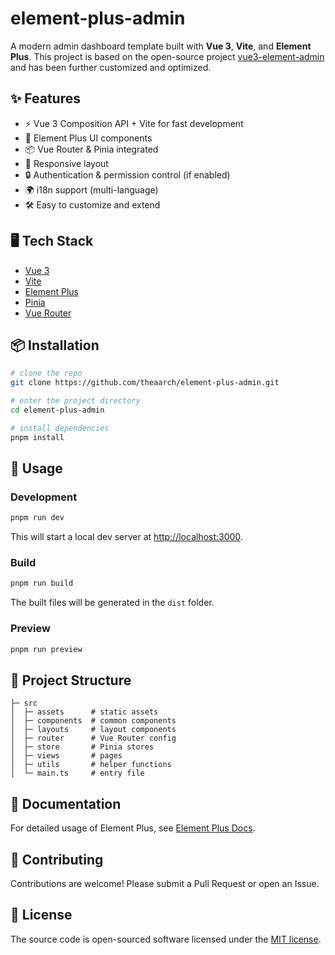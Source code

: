 # element-plus-admin

A modern admin dashboard template built with **Vue 3**, **Vite**, and **Element Plus**.
This project is based on the open-source project [vue3-element-admin](https://github.com/youlaitech/vue3-element-admin) and has been further customized and optimized.

## ✨ Features

* ⚡️ Vue 3 Composition API + Vite for fast development
* 🎨 Element Plus UI components
* 📦 Vue Router & Pinia integrated
* 📱 Responsive layout
* 🔒 Authentication & permission control (if enabled)
* 🌍 i18n support (multi-language)
* 🛠️ Easy to customize and extend

## 🖥️ Tech Stack

* [Vue 3](https://vuejs.org/)
* [Vite](https://vitejs.dev/)
* [Element Plus](https://element-plus.org/)
* [Pinia](https://pinia.vuejs.org/)
* [Vue Router](https://router.vuejs.org/)

## 📦 Installation

```bash
# clone the repo
git clone https://github.com/theaarch/element-plus-admin.git

# enter the project directory
cd element-plus-admin

# install dependencies
pnpm install
```

## 🚀 Usage

### Development

```bash
pnpm run dev
```

This will start a local dev server at [http://localhost:3000](http://localhost:3000).

### Build

```bash
pnpm run build
```

The built files will be generated in the `dist` folder.

### Preview

```bash
pnpm run preview
```

## 📂 Project Structure

```
├─ src
│  ├─ assets      # static assets
│  ├─ components  # common components
│  ├─ layouts     # layout components
│  ├─ router      # Vue Router config
│  ├─ store       # Pinia stores
│  ├─ views       # pages
│  ├─ utils       # helper functions
│  └─ main.ts     # entry file
```

## 📖 Documentation

For detailed usage of Element Plus, see [Element Plus Docs](https://element-plus.org/).

## 🤝 Contributing

Contributions are welcome! Please submit a Pull Request or open an Issue.

## 📜 License

The source code is open-sourced software licensed under the [MIT license](https://opensource.org/license/MIT).
